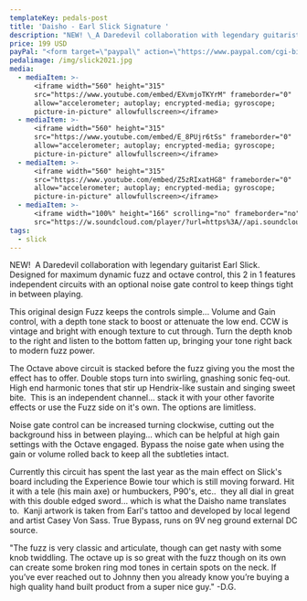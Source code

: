 ```yaml
---
templateKey: pedals-post
title: 'Daisho - Earl Slick Signature '
description: "NEW! \_A Daredevil collaboration with legendary guitarist Earl Slick. Designed for maximum dynamic fuzz and octave control, this 2 in 1 features independent circuits with an optional noise gate control to keep things tight in between playing."
price: 199 USD
payPal: "<form target=\"paypal\" action=\"https://www.paypal.com/cgi-bin/webscr\" method=\"post\">\n<input type=\"hidden\" name=\"cmd\" value=\"_s-xclick\">\n<input type=\"hidden\" name=\"hosted_button_id\" value=\"MH338XPCP4XHL\">\n<table>\n<tr><td><input type=\"hidden\" name=\"on0\" value=\"Daisho\">Daisho</td></tr><tr><td><select name=\"os0\">\n\t<option value=\"Add to Cart\">Add to Cart $199.00 USD</option>\n</select> </td></tr>\n</table>\n<input type=\"hidden\" name=\"currency_code\" value=\"USD\">\n<input type=\"image\" src=\"https://www.paypalobjects.com/en_US/i/btn/btn_cart_LG.gif\" border=\"0\" name=\"submit\" alt=\"PayPal - The safer, easier way to pay online!\">\n<img alt=\"\" border=\"0\" src=\"https://www.paypalobjects.com/en_US/i/scr/pixel.gif\" width=\"1\" height=\"1\">\n</form>\n\n\n"
pedalimage: /img/slick2021.jpg
media:
  - mediaItem: >-
      <iframe width="560" height="315"
      src="https://www.youtube.com/embed/EXvmjoTKYrM" frameborder="0"
      allow="accelerometer; autoplay; encrypted-media; gyroscope;
      picture-in-picture" allowfullscreen></iframe>
  - mediaItem: >-
      <iframe width="560" height="315"
      src="https://www.youtube.com/embed/E_8PUjr6tSs" frameborder="0"
      allow="accelerometer; autoplay; encrypted-media; gyroscope;
      picture-in-picture" allowfullscreen></iframe>
  - mediaItem: >-
      <iframe width="560" height="315"
      src="https://www.youtube.com/embed/Z5zRIxatHG8" frameborder="0"
      allow="accelerometer; autoplay; encrypted-media; gyroscope;
      picture-in-picture" allowfullscreen></iframe>
  - mediaItem: >-
      <iframe width="100%" height="166" scrolling="no" frameborder="no"
      src="https://w.soundcloud.com/player/?url=https%3A//api.soundcloud.com/tracks/454227867&amp;color=ff5500"></iframe>
tags:
  - slick
---
```

NEW!  A Daredevil collaboration with legendary guitarist Earl Slick. Designed for maximum dynamic fuzz and octave control, this 2 in 1 features independent circuits with an optional noise gate control to keep things tight in between playing.

This original design Fuzz keeps the controls simple... Volume and Gain control, with a depth tone stack to boost or attenuate the low end. CCW is vintage and bright with enough texture to cut through. Turn the depth knob to the right and listen to the bottom fatten up, bringing your tone right back to modern fuzz power.

The Octave above circuit is stacked before the fuzz giving you the most the effect has to offer. Double stops turn into swirling, gnashing sonic feq-out. High end harmonic tones that stir up Hendrix-like sustain and singing sweet bite.  This is an independent channel... stack it with your other favorite effects or use the Fuzz side on it's own. The options are limitless.

Noise gate control can be increased turning clockwise, cutting out the background hiss in between playing... which can be helpful at high gain settings with the Octave engaged. Bypass the noise gate when using the gain or volume rolled back to keep all the subtleties intact.

Currently this circuit has spent the last year as the main effect on Slick's board including the Experience Bowie tour which is still moving forward. Hit it with a tele (his main axe) or humbuckers, P90's, etc..  they all dial in great with this double edged sword... which is what the Daisho name translates to.  Kanji artwork is taken from Earl's tattoo and developed by local legend and artist Casey Von Sass. True Bypass, runs on 9V neg ground external DC source.

"The fuzz is very classic and articulate, though can get nasty with some knob twiddling. The octave up is so great with the fuzz though on its own can create some broken ring mod tones in certain spots on the neck. If you’ve ever reached out to Johnny then you already know you’re buying a high quality hand built product from a super nice guy." -D.G.
